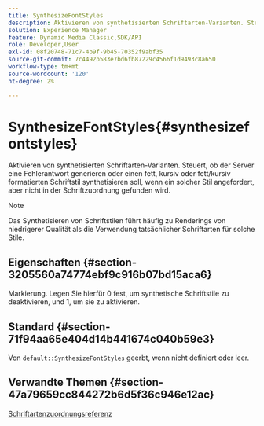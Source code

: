 ```yaml
---
title: SynthesizeFontStyles
description: Aktivieren von synthetisierten Schriftarten-Varianten. Steuert, ob der Server eine Fehlerantwort generieren oder einen fett, kursiv oder fett/kursiv formatierten Schriftstil synthetisieren soll, wenn ein solcher Stil angefordert, aber nicht in der Schriftzuordnung gefunden wird.
solution: Experience Manager
feature: Dynamic Media Classic,SDK/API
role: Developer,User
exl-id: 08f20748-71c7-4b9f-9b45-70352f9abf35
source-git-commit: 7c4492b583e7bd6fb87229c4566f1d9493c8a650
workflow-type: tm+mt
source-wordcount: '120'
ht-degree: 2%

---
```


# SynthesizeFontStyles{#synthesizefontstyles}

Aktivieren von synthetisierten Schriftarten-Varianten. Steuert, ob der Server eine Fehlerantwort generieren oder einen fett, kursiv oder fett/kursiv formatierten Schriftstil synthetisieren soll, wenn ein solcher Stil angefordert, aber nicht in der Schriftzuordnung gefunden wird.

>[!NOTE]
>
>Das Synthetisieren von Schriftstilen führt häufig zu Renderings von niedrigerer Qualität als die Verwendung tatsächlicher Schriftarten für solche Stile.

## Eigenschaften {#section-3205560a74774ebf9c916b07bd15aca6}

Markierung. Legen Sie hierfür 0 fest, um synthetische Schriftstile zu deaktivieren, und 1, um sie zu aktivieren.

## Standard {#section-71f94aa65e404d14b441674c040b59e3}

Von `default::SynthesizeFontStyles` geerbt, wenn nicht definiert oder leer.

## Verwandte Themen {#section-47a79659cc844272b6d5f36c946e12ac}

[Schriftartenzuordnungsreferenz](../../../../../is-api/image-catalog/image-serving-api-ref/c-image-catalog-reference/c-font-map-reference/c-font-map-reference.md#concept-f81f319d03c646c5a8ef87b3277dd37d)
